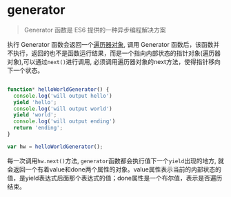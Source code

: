 # generator

> Generator 函数是 ES6 提供的一种异步编程解决方案

执行 Generator 函数会返回一个[遍历器对象](https://es6.ruanyifeng.com/#docs/iterator), 调用 Generator 函数后，该函数并不执行，返回的也不是函数运行结果，而是一个指向内部状态的指针对象(遍历器对象),可以通过`next()`进行调用, 必须调用遍历器对象的next方法，使得指针移向下一个状态。

```javascript

function* helloWorldGenerator() {
  console.log('will output hello')
  yield 'hello';
  console.log('will output world')
  yield 'world';
  console.log('will output ending')
  return 'ending';
}

var hw = helloWorldGenerator();

```

每一次调用`hw.next()`方法, `generator`函数都会执行值下一个`yield`出现的地方, 就会返回一个有着value和done两个属性的对象。value属性表示当前的内部状态的值，是yield表达式后面那个表达式的值；done属性是一个布尔值，表示是否遍历结束。
